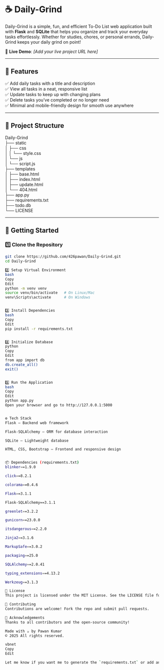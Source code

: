 # ☕ Daily-Grind

Daily-Grind is a simple, fun, and efficient To-Do List web application built with **Flask** and **SQLite** that helps you organize and track your everyday tasks effortlessly. Whether for studies, chores, or personal errands, Daily-Grind keeps your daily grind on point!

🔗 **Live Demo**: _[Add your live project URL here]_

---

## 📝 Features

✅ Add daily tasks with a title and description  
✅ View all tasks in a neat, responsive list  
✅ Update tasks to keep up with changing plans  
✅ Delete tasks you’ve completed or no longer need  
✅ Minimal and mobile-friendly design for smooth use anywhere

---

## 📁 Project Structure

Daily-Grind  
├── static  
│   ├── css  
│   │   └── style.css  
│   └── js  
│       └── script.js  
├── templates  
│   ├── base.html  
│   ├── index.html  
│   ├── update.html  
│   └── 404.html  
├── app.py  
├── requirements.txt  
├── todo.db  
└── LICENSE

---

## 🚀 Getting Started

### 1️⃣ Clone the Repository

```bash
git clone https://github.com/426pawan/Daily-Grind.git
cd Daily-Grind

2️⃣ Setup Virtual Environment
bash
Copy
Edit
python -m venv venv
source venv/bin/activate   # On Linux/Mac
venv\Scripts\activate      # On Windows


3️⃣ Install Dependencies
bash
Copy
Edit
pip install -r requirements.txt


4️⃣ Initialize Database
python
Copy
Edit
from app import db
db.create_all()
exit()


5️⃣ Run the Application
bash
Copy
Edit
python app.py
Open your browser and go to http://127.0.0.1:5000


⚙️ Tech Stack
Flask – Backend web framework

Flask-SQLAlchemy – ORM for database interaction

SQLite – Lightweight database

HTML, CSS, Bootstrap – Frontend and responsive design


📦 Dependencies (requirements.txt)
blinker==1.9.0

click==8.2.1

colorama==0.4.6

Flask==3.1.1

Flask-SQLAlchemy==3.1.1

greenlet==3.2.2

gunicorn==23.0.0

itsdangerous==2.2.0

Jinja2==3.1.6

MarkupSafe==3.0.2

packaging==25.0

SQLAlchemy==2.0.41

typing_extensions==4.13.2

Werkzeug==3.1.3

📄 License
This project is licensed under the MIT License. See the LICENSE file for details.

🤝 Contributing
Contributions are welcome! Fork the repo and submit pull requests.

🙌 Acknowledgements
Thanks to all contributors and the open-source community!

Made with ☕ by Pawan Kumar
© 2025 All rights reserved.

vbnet
Copy
Edit

Let me know if you want me to generate the `requirements.txt` or add anything else!
